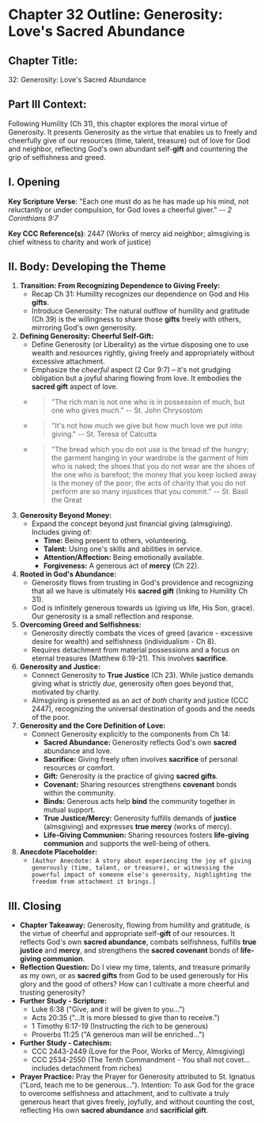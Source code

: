 # Chapter 32 Outline: Generosity: Love's Sacred Abundance

## Chapter Title:
32: Generosity: Love's Sacred Abundance

## Part III Context:
Following Humility (Ch 31), this chapter explores the moral virtue of Generosity. It presents Generosity as the virtue that enables us to freely and cheerfully give of our resources (time, talent, treasure) out of love for God and neighbor, reflecting God's own abundant self-**gift** and countering the grip of selfishness and greed.

## I. Opening

**Key Scripture Verse**: "Each one must do as he has made up his mind, not reluctantly or under compulsion, for God loves a cheerful giver." -- *2 Corinthians 9:7*

**Key CCC Reference(s)**: 2447 (Works of mercy aid neighbor; almsgiving is chief witness to charity and work of justice)

## II. Body: Developing the Theme

1.  **Transition: From Recognizing Dependence to Giving Freely:**
    *   Recap Ch 31: Humility recognizes our dependence on God and His **gifts**.
    *   Introduce Generosity: The natural outflow of humility and gratitude (Ch 39) is the willingness to share those **gifts** freely with others, mirroring God's own generosity.
2.  **Defining Generosity: Cheerful Self-Gift:**
    *   Define Generosity (or Liberality) as the virtue disposing one to use wealth and resources rightly, giving freely and appropriately without excessive attachment.
    *   Emphasize the *cheerful* aspect (2 Cor 9:7) – it's not grudging obligation but a joyful sharing flowing from love. It embodies the **sacred gift** aspect of love.
    *   > "The rich man is not one who is in possession of much, but one who gives much." -- St. John Chrysostom
    *   > "It's not how much we give but how much love we put into giving." -- St. Teresa of Calcutta
    *   > "The bread which you do not use is the bread of the hungry; the garment hanging in your wardrobe is the garment of him who is naked; the shoes that you do not wear are the shoes of the one who is barefoot; the money that you keep locked away is the money of the poor; the acts of charity that you do not perform are so many injustices that you commit." -- St. Basil the Great
3.  **Generosity Beyond Money:**
    *   Expand the concept beyond just financial giving (almsgiving). Includes giving of:
        *   **Time:** Being present to others, volunteering.
        *   **Talent:** Using one's skills and abilities in service.
        *   **Attention/Affection:** Being emotionally available.
        *   **Forgiveness:** A generous act of **mercy** (Ch 22).
4.  **Rooted in God's Abundance:**
    *   Generosity flows from trusting in God's providence and recognizing that all we have is ultimately His **sacred gift** (linking to Humility Ch 31).
    *   God is infinitely generous towards us (giving us life, His Son, grace). Our generosity is a small reflection and response.
5.  **Overcoming Greed and Selfishness:**
    *   Generosity directly combats the vices of greed (avarice - excessive desire for wealth) and selfishness (individualism - Ch 8).
    *   Requires detachment from material possessions and a focus on eternal treasures (Matthew 6:19-21). This involves **sacrifice**.
6.  **Generosity and Justice:**
    *   Connect Generosity to **True Justice** (Ch 23). While justice demands giving what is strictly *due*, generosity often goes beyond that, motivated by charity.
    *   Almsgiving is presented as an act of *both* charity and justice (CCC 2447), recognizing the universal destination of goods and the needs of the poor.
7.  **Generosity and the Core Definition of Love:**
    *   Connect Generosity explicitly to the components from Ch 14:
        *   **Sacred Abundance:** Generosity reflects God's own **sacred** abundance and love.
        *   **Sacrifice:** Giving freely often involves **sacrifice** of personal resources or comfort.
        *   **Gift:** Generosity *is* the practice of giving **sacred gifts**.
        *   **Covenant:** Sharing resources strengthens **covenant** bonds within the community.
        *   **Binds:** Generous acts help **bind** the community together in mutual support.
        *   **True Justice/Mercy:** Generosity fulfills demands of **justice** (almsgiving) and expresses **true mercy** (works of mercy).
        *   **Life-Giving Communion:** Sharing resources fosters **life-giving communion** and supports the well-being of others.
8.  **Anecdote Placeholder:**
    *   `[Author Anecdote: A story about experiencing the joy of giving generously (time, talent, or treasure), or witnessing the powerful impact of someone else's generosity, highlighting the freedom from attachment it brings.]`

## III. Closing

*   **Chapter Takeaway:** Generosity, flowing from humility and gratitude, is the virtue of cheerful and appropriate self-**gift** of our resources. It reflects God's own **sacred abundance**, combats selfishness, fulfills **true justice** and **mercy**, and strengthens the **sacred covenant** bonds of **life-giving communion**.
*   **Reflection Question:** Do I view my time, talents, and treasure primarily as my own, or as **sacred gifts** from God to be used generously for His glory and the good of others? How can I cultivate a more cheerful and trusting generosity?
*   **Further Study - Scripture:**
    *   Luke 6:38 ("Give, and it will be given to you...")
    *   Acts 20:35 ("...It is more blessed to give than to receive.")
    *   1 Timothy 6:17-19 (Instructing the rich to be generous)
    *   Proverbs 11:25 ("A generous man will be enriched...")
*   **Further Study - Catechism:**
    *   CCC 2443-2449 (Love for the Poor, Works of Mercy, Almsgiving)
    *   CCC 2534-2550 (The Tenth Commandment - You shall not covet... includes detachment from riches)
*   **Prayer Practice:** Pray the Prayer for Generosity attributed to St. Ignatius ("Lord, teach me to be generous..."). Intention: To ask God for the grace to overcome selfishness and attachment, and to cultivate a truly generous heart that gives freely, joyfully, and without counting the cost, reflecting His own **sacred abundance** and **sacrificial gift**.

